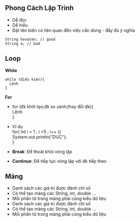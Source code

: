 ﻿## Phong Cách Lập Trình  
* Dễ đọc  
* Dễ hiểu  
* Đặt tên biến có liên quan đến việc cần dùng - đầy đủ ý nghĩa  
  
```  
String hovaten; // good  
String a; // bad  
```  
  
## Loop  
**While**  
```  
while (điều kiện){  
  Lệnh  
}    
```  
**For**  
* for (đk khởi tạo;đk so sánh;thay đổi đk){  
  Lệnh  
}  
  
* Ví dụ  
for( int i = 1 ; i <5 ; i++ ){  
System.out.println("DUC");  
}  

* __Break__: Để thoát khỏi vòng lập  
* __Continue__: Để tiếp tục vòng lập với đk tiếp theo  
  
## Mảng  
  
* Danh sách các giá trị được đánh chỉ số  
* Có thể tạo mảng các String, int, double ...  
* Mỗi phần tử trong mảng phải cùng kiểu dữ liệu  
* Danh sách các giá trị được đánh chỉ số  
* Có thể tạo mảng các String, int, double ...  
* Mỗi phần tử trong mảng phải cùng kiểu dữ liệu  
